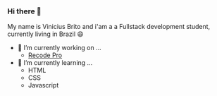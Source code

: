 ### Hi there 👋
My name is Vinicius Brito and i'am a a Fullstack development student, currently living in Brazil :smile:
- 🔭 I’m currently working on ...
    * [Recode Pro](https://github.com/Dracods/Recode-Pro)
- 🌱 I’m currently learning ...
    * HTML
    * CSS
    * Javascript

